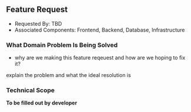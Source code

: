 ## Feature Request
    
* Requested By: TBD
* Associated Components: Frontend, Backend, Database, Infrastructure

### What Domain Problem Is Being Solved
* why are we making this feature reqeuest and how are we hoping to fix it?

explain the problem and what the ideal resolution is

### Technical Scope
__To be filled out by developer__